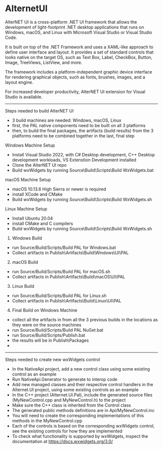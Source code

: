 # AlternetUI

AlterNET UI is a cross-platform .NET UI framework that allows the development of light-footprint .NET desktop applications that runs on Windows, macOS, and Linux with Microsoft Visual Studio or Visual Studio Code.

It is built on top of the .NET Framework and uses a XAML-like approach to define user interface and layout. It provides a set of standard controls that looks native on the target OS, such as Text Box, Label, CheckBox, Button, Image, TreeViews, ListView, and more.

The framework includes a platform-independent graphic device interface for rendering graphical objects, such as fonts, brushes, images, and a layout engine.

For increased developer productivity, AlterNET UI extension for Visual Studio is available.

------------
Steps needed to build AlterNET UI
- 3 build machines are needed: Windows, macOS, Linux
- first, the PAL native components need to be built on all 3 platforms
- then, to build the final packages, the artifacts (build results) from the 3 platforms need to be combined together in the last, final step

Windows Machine Setup
- Install Visual Studio 2022, with C# Desktop development, C++ Desktop development workloads, VS Extenstion Development installed
- Clone the AlterNET UI repo
- Build wxWidgets by running Source\Build\Scripts\Build WxWidgets.bat

macOS Machine Setup
- macOS 10.13.6 High Sierra or newer is required
- install XCode and CMake
- Build wxWidgets by running Source\Build\Scripts\Build WxWidgets.sh

Linux Machine Setup
- Install Ubuntu 20.04
- install CMake and C compilers
- Build wxWidgets by running Source\Build\Scripts\Build WxWidgets.sh


1. Windows Build
- run Source/Build/Scripts/Build PAL for Windows.bat
- Collect artifacts in Publish\Artifacts\Build\Windows\UI\PAL

2. macOS Build
- run Source/Build/Scripts/Build PAL for macOS.sh
- Collect artifacts in Publish\Artifacts\Build\macOS\UI\PAL

3. Linux Build
- run Source/Build/Scripts/Build PAL for Linux.sh
- Collect artifacts in Publish\Artifacts\Build\Linux\UI\PAL

4. Final Build on Windows Machine
- collect all the artifacts in from all the 3 previous builds in the locations as they were on the source machines
- run Source/Build/Scripts/Build PAL NuGet.bat
- run Source/Build/Scripts/Publish.bat
- the results will be in Publish\Packages
- 
------------
Steps needed to create new wxWidgets control
- In the NativeApi project, add a new control class using some existing control as an example
- Run NativeApi.Generator to generate to interop code
- Add new managed classes and their respective control handlers in the Alternet.UI project, using some existing controls as an example
- In the C++ project (Alternet.UI.Pal), include the generated source files (MyNewControl.cpp and MyNewControl.h) to the project
- Make sure the C++ class is inherited from the Control class
- The generated public methods definitions are in Api/MyNewControl.inc
- You will need to create the corresponding implementations of this methods in the MyNewControl.cpp
- Each of the controls is based on the corresponding wxWidgets control, see the existing controls for how they are implemented
- To check what functionality is supported by wxWidgets, inspect the documentation at https://docs.wxwidgets.org/3.0/ 

